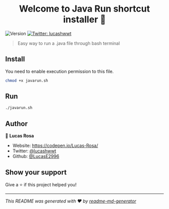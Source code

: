 <h1 align="center">Welcome to Java Run shortcut installer 👋</h1>
<p>
  <img alt="Version" src="https://img.shields.io/badge/version-1.2.0-blue.svg?cacheSeconds=2592000" />
  <a href="https://twitter.com/lucashwwt" target="_blank">
    <img alt="Twitter: lucashwwt" src="https://img.shields.io/twitter/follow/lucashwwt.svg?style=social" />
  </a>
</p>

> Easy way to run a .java file through bash terminal

## Install

You need to enable execution permission to this file.

```sh
chmod +x javarun.sh
```

## Run

```sh
./javarun.sh
```


## Author

👤 **Lucas Rosa**

* Website: https://codepen.io/Lucas-Rosa/
* Twitter: [@lucashwwt](https://twitter.com/lucashtwt)
* Github: [@LucasE2996](https://github.com/LucasE2996)

## Show your support

Give a ⭐️ if this project helped you!

***
_This README was generated with ❤️ by [readme-md-generator](https://github.com/kefranabg/readme-md-generator)_